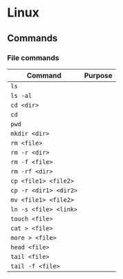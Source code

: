 # Linux

## Commands

### File commands

| Command               | Purpose |
| --------------------- | ------- |
| `ls`                  |         |
| `ls -al`              |         |
| `cd <dir>`            |         |
| `cd`                  |         |
| `pwd`                 |         |
| `mkdir <dir>`         |         |
| `rm <file>`           |         |
| `rm -r <dir>`         |         |
| `rm -f <file>`        |         |
| `rm -rf <dir>`        |         |
| `cp <file1> <file2>`  |         |
| `cp -r <dir1> <dir2>` |         |
| `mv <file1> <file2>`  |         |
| `ln -s <file> <link>` |         |
| `touch <file>`        |         |
| `cat > <file>`        |         |
| `more > <file>`       |         |
| `head <file>`         |         |
| `tail <file>`         |         |
| `tail -f <file>`      |         |


